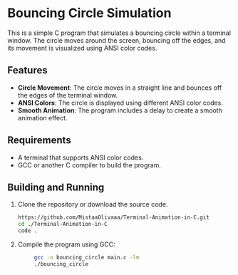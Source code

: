 # Bouncing Circle Simulation

This is a simple C program that simulates a bouncing circle within a terminal window. The circle moves around the screen, bouncing off the edges, and its movement is visualized using ANSI color codes.

## Features

- **Circle Movement**: The circle moves in a straight line and bounces off the edges of the terminal window.
- **ANSI Colors**: The circle is displayed using different ANSI color codes.
- **Smooth Animation**: The program includes a delay to create a smooth animation effect.

## Requirements

- A terminal that supports ANSI color codes.
- GCC or another C compiler to build the program.

## Building and Running

1. Clone the repository or download the source code.
      ```bash
      https://github.com/MistaaOlivaaa/Terminal-Animation-in-C.git
      cd ./Terminal-Animation-in-C
      code .
2. Compile the program using GCC:
   ```bash
        gcc -o bouncing_circle main.c -lm
        ./bouncing_circle
